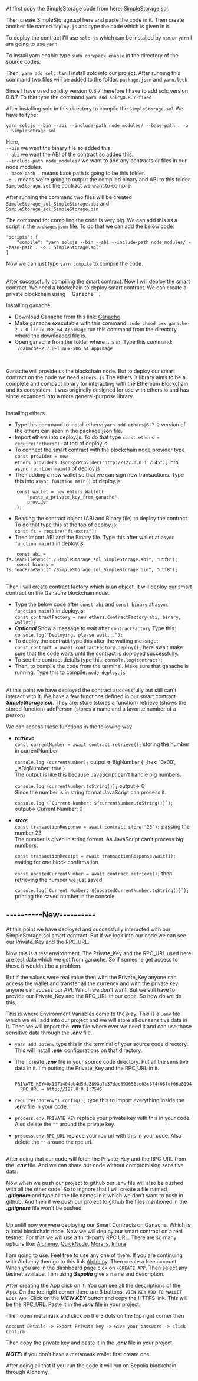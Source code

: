 At first copy the SimpleStorage code from here: [SimpleStorage.sol](https://github.com/MohammadRokib/Solidity-Basics/blob/main/contracts/SimpleStorage.sol).

Then create SimpleStorage.sol here and paste the code in it. Then create another file named ```deploy.js``` and type the code which is given in it.

To deploy the contract I'll use ```solc-js``` which can be installed by ```npm``` or ```yarn``` I am going to use ```yarn```

To install yarn enable type ```sudo corepack enable``` in the directory of the source codes.

Then, ```yarn add solc``` It will install solc into our project. After running this command two files will be added to the folder. ```package.json``` and ```yarn.lock```

Since I have used solidity version 0.8.7 therefore I have to add solc version 0.8.7. To that type the command ```yarn add solc@0.8.7-fixed```

After installing solc in this directory to compile the ```SimpleStorage.sol``` We have to type:
```
yarn solcjs --bin --abi --include-path node_modules/ --base-path . -o . SimpleSotrage.sol
```

Here,<br>
```--bin``` we want the binary file so added this.<br>
```--abi``` we want the ABI of the contract so added this.<br>
```--include-path node_modules/``` we want to add any contracts or files in our node modules.<br>
```--base-path .``` means base path is going to be this folder.<br>
```-o .``` means we're going to output the compiled binary and ABI to this folder.<br>
```SimpleStorage.sol``` the contract we want to compile.

After running the command two files will be created ```SimpleStorage_sol_SimpleStorage.abi``` and ```SimpleStorage_sol_SimpleStorage.bin```

The command for compiling the code is very big. We can add this as a script in the ```package.json``` file. To do that we can add the below code:
```
"scripts": {
    "compile": "yarn solcjs --bin --abi --include-path node_modules/ --base-path . -o . SimpleStorage.sol"
}
```
Now we can just type ```yarn compile``` to compile the code.

<br>
After successfully compiling the smart contract. Now I will deploy the smart contract. We need a blockchain to deploy smart contract. We can create a private blockchain using ```Ganache```.

Installing ganache:
- Download Ganache from this link: [Ganache](https://trufflesuite.com/ganache/)
- Make ganache executable with this command: ```sudo chmod a+x ganache-2.7.0-linux-x86_64.AppImage```
  run this command from the directory where the downloaded file is.
- Open ganache from the folder where it is in. Type this command: ```./ganache-2.7.0-linux-x86_64.AppImage```
<br>

Ganache will provide us the blockchain node. But to deploy our smart contract on the node we need ```ethers.js``` The ethers.js library aims to be a complete and compact library for interacting with the Ethereum Blockchain and its ecosystem. It was originally designed for use with ethers.io and has since expanded into a more general-purpose library.

##

Installing ethers
- Type this command to install ethers: ```yarn add ethers@5.7.2``` version of the ethers can seen in the package.json file.
- Import ethers into deploy.js. To do that type ```const ethers = require("ethers");``` at top of deploy.js.
- To connect the smart contract with the blockchain node provider type <br>
```const provider = new ethers.providers.JsonRpcProvider("http://127.0.0.1:7545");``` into ```async fucntion main()``` of deploy.js
- Then adding a new wallet so that we can sign new transactions. Type this into ```async function main()``` of deploy.js:
```
    const wallet = new ehters.Wallet(
        "paste_a_private_key_from_ganache",
        provider
    );
```
- Reading the contract object (ABI and Binary file) to deploy the contract. To do that type this at the top of deploy.js: <br>
```const fs = require("fs-extra");```
- Then import ABI and the Binary file. Type this after wallet at ```async function main()``` in deploy.js: <br>
```
    const abi = fs.readFileSync("./SimpleStorage_sol_SimpleStorage.abi", "utf8");
    const binary = fs.readFileSync("./SimpleStorage_sol_SimpleStorage.bin", "utf8");
```
##

Then I will create contract factory which is an object. It will deploy our smart contract on the Ganache blockchain node.
- Type the below code after ```const abi``` and ```const binary``` at ```async function main()``` in deploy.js: <br>
```const contractFactory = new ethers.ContractFactory(abi, binary, wallet);```
- ***Optional*** Show a message to wait after ```contractFactory``` Type this: ```console.log("Deploying, please wait..."):```
- To deploy the contract type this after the waiting message: <br>
```const contract = await contractFactory.deploy();```
  here await make sure that the code waits until the contract is doployed successfully.
- To see the contract details type this: ```console.log(contract);```
- Then, to compile the code from the terminal. Make sure that ganache is running. Type this to compile: ```node deploy.js``` <br><br>


At this point we have deployed the contract successfully but still can't interact with it. We have a few functions defined in our smart contract ***SimpleStorage.sol***. They are:
store (stores a function)
retrieve (shows the stored function)
addPerson (stores a name and a favorite number of a person)

We can access these functions in the following way
- ***retrieve*** <br>
  ```const currentNumber = await contract.retrieve();``` storing the number in currentNumber
  
  ```console.log (currentNumber);``` output=> BigNumber { _hex: '0x00', _isBigNumber: true }<br>
  The output is like this because JavaScript can't handle big numbers.
  
  ```console.log (currentNumber.toString());``` output=> 0<br>
  Since the number is in string format JavaScript can process it.
  
  ```console.log (`Current Number: ${currentNumber.toString()}`);``` output=> Current Number: 0
  
- ***store*** <br>
  ```const transactionResponse = await contract.store("23");``` passing the number 23<br>
  The number is given in string format. As JavaScript can't process big numbers.
  
  ```const transactionReceipt = await transactionResponse.wait(1);``` waiting for one block confirmation
  
  ```const updatedCurrentNumber = await contract.retrieve();``` then retrieving the number we just saved
  
  ```console.log(`Current Number: ${updatedCurrentNumber.toString()}`);``` printing the saved number in the console

## ----------New----------
At this point we have deployed and successfully interacted with our SimpleStorage.sol smart contract. But if we look into our code we can see our Private_Key and the RPC_URL.

Now this is a test environment. The Private_Key and the RPC_URL used here are test data which we got from ganache. So if someone get access to these it wouldn't be a problem.

But if the values were real value then with the Private_Key anyone can access the wallet and transfer all the currency and with the private key anyone can access our API. Which we don't want. But we still have to provide our Private_Key and the RPC_URL in our code.
So how do we do this.

This is where Environment Variables come to the play. This is a ```.env``` file which we will add into our project and we will store all our sensitive data in it. Then we will import the ***.env*** file where ever we need it and can use those sensitive data through the ***.env*** file.

- ```yarn add dotenv``` type this in the terminal of your source code directory. <br>
  This will install ***.env*** configurations on that directory.
 
- Then create ***.env*** file in your source code directory.
  Put all the sensitive data in it. I'm putting the Private_Key and the RPC_URL in it.
  ```
    PRIVATE_KEY=0x1071404bb4d5da2898a7c37dac393656ce03c674f05fdf06a8194a19d4e1a859
    RPC_URL = http://127.0.0.1:7545
  ```
- ```require("dotenv").config();``` type this to import everything inside the ***.env*** file in your code.

- ```process.env.PRIVATE_KEY```	 replace your private key with this in your code.
  Also delete the ```""``` around the private key.

- ```process.env.RPC_URL```	 replace your rpc url with this in your code.
  Also delete the ```""``` around the rpc url.

##
After doing that our code will fetch the Private_Key and the RPC_URL from the ***.env*** file. And we can share our code without compromising sensitive data.

Now when we push our project to github our .env file will also be pushed with all the other code. So to ingnore that I will create a file named ***.gitignore*** and type all the file names in it which we don't want to push in github. And then if we push our project to github the files mentioned in the ***.gitignore*** file won't be pushed.

##
Up untill now we were deploying our Smart Contracts on Ganache. Which is a local blockchain node. Now we will deploy our smart contract on a real testnet. For that we will use a third-party RPC URL. There are so many options like: [Alchemy](https://www.alchemy.com/), [QuickNode](https://www.quicknode.com/), [Moralis](https://moralis.io/), [Infura](https://www.infura.io/)

I am going to use. Feel free to use any one of them. If you are continuing with Alchemy then go to this link [Alchemy](https://www.alchemy.com/). Then create a free account. When you are in the dashboard page clck on ```+CREATE APP```. Then select any testnet availabe. I am using ***Sepolia*** give a name and description.

After creating the App click on it. You can see all the descriptions of the App. On the top right corner there are 3 buttons. ```VIEW KEY``` ```ADD TO WALLET``` ```EDIT APP```. Click on the ***VIEW KEY*** button and copy the HTTPS link. This will be the RPC_URL. Paste it in the ***.env*** file in your project.

Then open metamask and click on the 3 dots on the top right corner then
```
Account Details -> Export Private key -> Give your password -> click Confirm
```
Then copy the private key and paste it in the ***.env*** file in your project.

***NOTE:*** if you don't have a metamask wallet first create one.

After doing all that if you run the code it will run on Sepolia blockchain through Alchemy.